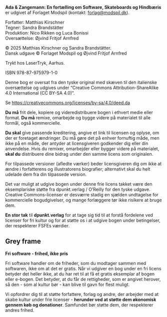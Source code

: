 <!--
SPDX-FileCopyrightText: 2021 Matthias Kirschner
SPDX-FileCopyrightText: 2024 Øjvind Fritjof Arnfred (translator)

SPDX-License-Identifier: CC-BY-SA-4.0
-->

**Ada & Zangemann: En fortælling om Software, Skateboards og Hindbæris** er udgivet af Forlaget Modspil (kontakt: forlag@modspil.dk).

Forfatter: Matthias Kirschner\
Tegner: Sandra Brandstätter\
Produktion: Nico Rikken og Luca Bonissi\
Oversættelse: Øjvind Fritjof Arnfred

© 2025 Matthias Kirschner og Sandra Brandstätter.\
Dansk udgave © Forlaget Modspil og Øjvind Fritjof Arnfred

Trykt hos LaserTryk, Aarhus.

ISBN 978-87-975979-1-0

Denne bog er oversat fra den tyske original med skæven til den italienske oversættelse og udgives under “Creative Commons Attribution-ShareAlike 4.0 International (CC BY-SA 4.0)”.

Se https://creativecommons.org/licenses/by-sa/4.0/deed.da

**Du må** frit dele, kopiere og videredistribuere bogen i ethvert medie eller format. **Du må** remixe, omarbejde og bygge videre på materialet til alle formål, også kommercielle.

**Du skal** give passende kreditering, angive et link til licensen og oplyse, om der er foretaget ændringer. Du må gøre det på enhver fornuftig måde, men ikke på en måde, der antyder at licensgiveren godkender dig eller din anvendelse. Hvis du remixer, omarbejder eller bygger videre på materialet, **skal du** distribuere dine bidrag under den samme licens som originalen.

For tilpassede versioner (afledte værker) beder licensgiveren dig om ikke at ændre i forfatterens og illustratorens biografier; alternativt skal du helt udelade dem fra din tilpassede version.

Det var muligt at udgive bogen under denne frie licens takket være den eksemplariske støtte fra dpunkt.verlag / O’Reilly for den tyske udgave. Creative Commons-licenser er desværre stadig en sjælden undtagelse for kommercielle bogudgivelser, og mange forlæggere tør ikke risikere at bruge dem.

**En stor tak** til **dpunkt.verlag** for at tage sig tid til at forstå fordelene ved licenser for fri kultur og for at støtte os i at udgive bogen under betingelser, der respekterer FSFEs værdier.

## Grey frame

**Fri software - frihed, ikke pris**

Fri software handler om de friheder, som du modtager sammen med softwaren, ikke om at det er gratis. Når vi udgiver en bog under en fri licens betyder det heller ikke, at du har ret til at få et gratis eksemplar af bogen eller e-bogen. Det betyder, at du får de rettigheder, som er angivet herover, så den - som al kultur bør - kan blive til gavn for flest muligt.

Vi opfordrer dig til at støtte forfattere, forlag og andre, der arbejder med at skabe kultur under frie licenser - **herunder ved at støtte dem økonomisk gennem køb og donationer**. Samfundet bør støtte dem, der respekterer andres frihed.
